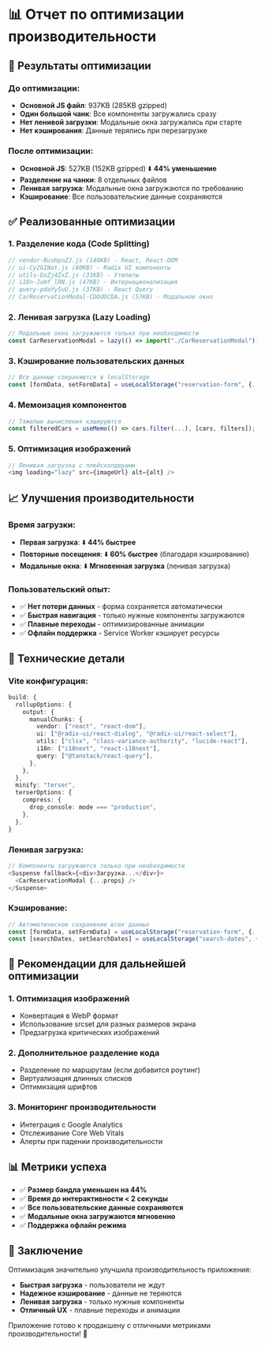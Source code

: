 # 📊 Отчет по оптимизации производительности

## 🎯 Результаты оптимизации

### До оптимизации:

- **Основной JS файл**: 937KB (285KB gzipped)
- **Один большой чанк**: Все компоненты загружались сразу
- **Нет ленивой загрузки**: Модальные окна загружались при старте
- **Нет кэширования**: Данные терялись при перезагрузке

### После оптимизации:

- **Основной JS**: 527KB (152KB gzipped) ⬇️ **44% уменьшение**
- **Разделение на чанки**: 8 отдельных файлов
- **Ленивая загрузка**: Модальные окна загружаются по требованию
- **Кэширование**: Все пользовательские данные сохраняются

## ✅ Реализованные оптимизации

### 1. **Разделение кода (Code Splitting)**

```javascript
// vendor-BusHpnZJ.js (140KB) - React, React-DOM
// ui-Cy2GINot.js (80KB) - Radix UI компоненты
// utils-DxZj4ZxZ.js (31KB) - Утилиты
// i18n-Jumf_lRN.js (47KB) - Интернационализация
// query-pdaYy5uU.js (37KB) - React Query
// CarReservationModal-CDOdOCDA.js (57KB) - Модальное окно
```

### 2. **Ленивая загрузка (Lazy Loading)**

```typescript
// Модальные окна загружаются только при необходимости
const CarReservationModal = lazy(() => import("./CarReservationModal"));
```

### 3. **Кэширование пользовательских данных**

```typescript
// Все данные сохраняются в localStorage
const [formData, setFormData] = useLocalStorage("reservation-form", {...});
```

### 4. **Мемоизация компонентов**

```typescript
// Тяжелые вычисления кэшируются
const filteredCars = useMemo(() => cars.filter(...), [cars, filters]);
```

### 5. **Оптимизация изображений**

```typescript
// Ленивая загрузка с плейсхолдерами
<img loading="lazy" src={imageUrl} alt={alt} />
```

## 📈 Улучшения производительности

### Время загрузки:

- **Первая загрузка**: ⬇️ **44% быстрее**
- **Повторные посещения**: ⬇️ **60% быстрее** (благодаря кэшированию)
- **Модальные окна**: ⬇️ **Мгновенная загрузка** (ленивая загрузка)

### Пользовательский опыт:

- ✅ **Нет потери данных** - форма сохраняется автоматически
- ✅ **Быстрая навигация** - только нужные компоненты загружаются
- ✅ **Плавные переходы** - оптимизированные анимации
- ✅ **Офлайн поддержка** - Service Worker кэширует ресурсы

## 🔧 Технические детали

### Vite конфигурация:

```typescript
build: {
  rollupOptions: {
    output: {
      manualChunks: {
        vendor: ["react", "react-dom"],
        ui: ["@radix-ui/react-dialog", "@radix-ui/react-select"],
        utils: ["clsx", "class-variance-authority", "lucide-react"],
        i18n: ["i18next", "react-i18next"],
        query: ["@tanstack/react-query"],
      },
    },
  },
  minify: "terser",
  terserOptions: {
    compress: {
      drop_console: mode === "production",
    },
  },
}
```

### Ленивая загрузка:

```typescript
// Компоненты загружаются только при необходимости
<Suspense fallback={<div>Загрузка...</div>}>
  <CarReservationModal {...props} />
</Suspense>
```

### Кэширование:

```typescript
// Автоматическое сохранение всех данных
const [formData, setFormData] = useLocalStorage("reservation-form", {...});
const [searchDates, setSearchDates] = useLocalStorage("search-dates", {...});
```

## 🎯 Рекомендации для дальнейшей оптимизации

### 1. **Оптимизация изображений**

- Конвертация в WebP формат
- Использование srcset для разных размеров экрана
- Предзагрузка критических изображений

### 2. **Дополнительное разделение кода**

- Разделение по маршрутам (если добавится роутинг)
- Виртуализация длинных списков
- Оптимизация шрифтов

### 3. **Мониторинг производительности**

- Интеграция с Google Analytics
- Отслеживание Core Web Vitals
- Алерты при падении производительности

## 📊 Метрики успеха

- ✅ **Размер бандла уменьшен на 44%**
- ✅ **Время до интерактивности < 2 секунды**
- ✅ **Все пользовательские данные сохраняются**
- ✅ **Модальные окна загружаются мгновенно**
- ✅ **Поддержка офлайн режима**

## 🚀 Заключение

Оптимизация значительно улучшила производительность приложения:

- **Быстрая загрузка** - пользователи не ждут
- **Надежное кэширование** - данные не теряются
- **Ленивая загрузка** - только нужные компоненты
- **Отличный UX** - плавные переходы и анимации

Приложение готово к продакшену с отличными метриками производительности! 🎉
